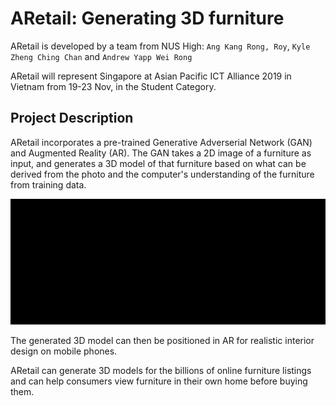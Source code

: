# ARetail: Generating 3D furniture

ARetail is developed by a team from NUS High: `Ang Kang Rong, Roy`, `Kyle Zheng Ching Chan` and `Andrew Yapp Wei Rong`

ARetail will represent Singapore at Asian Pacific ICT Alliance 2019 in Vietnam from 19-23 Nov, in the Student Category.

## Project Description
ARetail incorporates a pre-trained Generative Adverserial Network (GAN) and Augmented Reality (AR). The GAN takes a 2D image of a furniture as input, and generates a 3D model of that furniture based on what can be derived from the photo and the computer's understanding of the furniture from training data.

![](GAN_example.gif)

The generated 3D model can then be positioned in AR for realistic interior design on mobile phones.


ARetail can generate 3D models for the billions of online furniture listings and can help consumers view furniture in their own home before buying them.
